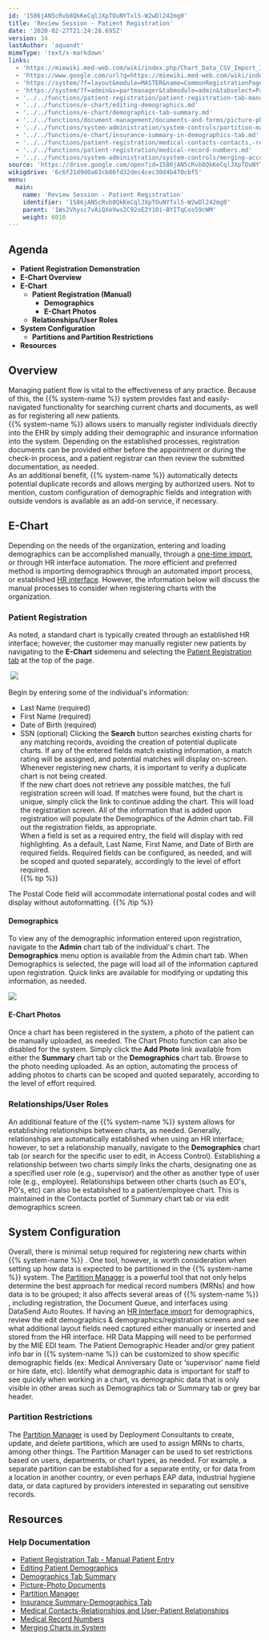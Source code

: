 ```yaml
---
id: '1586jAN5cRvb8QkKeCqlJXpTOuNYTxl5-W2wDl242mg0'
title: 'Review Session - Patient Registration'
date: '2020-02-27T21:24:28.695Z'
version: 34
lastAuthor: 'aquandt'
mimeType: 'text/x-markdown'
links:
  - 'https://miewiki.med-web.com/wiki/index.php/Chart_Data_CSV_Import_Interface'
  - 'https://www.google.com/url?q=https://miewiki.med-web.com/wiki/index.php/Enterprise_Health_Human_Resources_Interface'
  - 'https://system/?f=layout&module=MASTER&name=CommonRegistrationPage&chart_type_value=Patient&relation_type_value=Employee&use_pat_id=-1&tabmodule=patsearch&tabmodule=patsearch&tabselect=Patient+Registration'
  - 'https://system/?f=admin&s=partmanager&tabmodule=admin&tabselect=Partition+Mgr'
  - '../../functions/patient-registration/patient-registration-tab-manual-patient-entry.md'
  - '../../functions/e-chart/editing-demographics.md'
  - '../../functions/e-chart/demographics-tab-summary.md'
  - '../../functions/document-management/documents-and-forms/picture-photo-documents.md'
  - '../../functions/system-administration/system-controls/partition-manager.md'
  - '../../functions/e-chart/insurance-summary-in-demographics-tab.md'
  - '../../functions/patient-registration/medical-contacts-contacts,-relationships,-and-user-patient-relationships.md'
  - '../../functions/patient-registration/medical-record-numbers.md'
  - '../../functions/system-administration/system-controls/merging-accounts-charts-in-system.md'
source: 'https://drive.google.com/open?id=1586jAN5cRvb8QkKeCqlJXpTOuNYTxl5-W2wDl242mg0'
wikigdrive: '6c6f21d9d0a63cb86fd32dec4cec30d4b470cbf5'
menu:
  main:
    name: 'Review Session - Patient Registration'
    identifier: '1586jAN5cRvb8QkKeCqlJXpTOuNYTxl5-W2wDl242mg0'
    parent: '1Ws2Vhysc7vAiQXeVws2C92oE2Y10i-BYITqCos59cWM'
    weight: 6010
---
```

## Agenda  

* <strong>Patient Registration Demonstration</strong>
* <strong>E-Chart Overview</strong>
* <strong>E-Chart</strong>
   * <strong>Patient Registration (Manual)</strong>
      * <strong>Demographics</strong>
      * <strong>E-Chart Photos</strong>
   * <strong>Relationships/User Roles</strong>
* <strong>System Configuration</strong>
   * <strong>Partitions and Partition Restrictions</strong>
* <strong>Resources</strong>
  
## Overview  
  
Managing patient flow is vital to the effectiveness of any practice. Because of this, the {{% system-name %}} system provides fast and easily-navigated functionality for searching current charts and documents, as well as for registering all new patients.  
{{% system-name %}} allows users to manually register individuals directly into the EHR by simply adding their demographic and insurance information into the system. Depending on the established processes, registration documents can be provided either before the appointment or during the check-in process, and a patient registrar can then review the submitted documentation, as needed.  
As an additional benefit, {{% system-name %}} automatically detects potential duplicate records and allows merging by authorized users. Not to mention, custom configuration of demographic fields and integration with outside vendors is available as an add-on service, if necessary.
  
## E-Chart  
  
Depending on the needs of the organization, entering and loading demographics can be accomplished manually, through a [one-time import](https://miewiki.med-web.com/wiki/index.php/Chart_Data_CSV_Import_Interface), or through HR interface automation. The more efficient and preferred method is importing demographics through an automated import process, or established [HR interface](https://www.google.com/url?q=https://miewiki.med-web.com/wiki/index.php/Enterprise_Health_Human_Resources_Interface). However, the information below will discuss the manual processes to consider when registering charts with the organization.
  
### Patient Registration  
  
As noted, a standard chart is typically created through an established HR interface; however, the customer may manually register new patients by navigating to the **E-Chart** sidemenu and selecting the [Patient Registration tab](https://system/?f=layout&module=MASTER&name=CommonRegistrationPage&chart_type_value=Patient&relation_type_value=Employee&use_pat_id=-1&tabmodule=patsearch&tabmodule=patsearch&tabselect=Patient+Registration) at the top of the page.  
  
 ![](../review-session-patient-registration.assets/ab1beee22b2e7404f4e4999814dc85f8.png)  
  
Begin by entering some of the individual's information:
* Last Name (required)
* First Name (required)
* Date of Birth (required)
* SSN (optional)
Clicking the **Search** button searches existing charts for any matching records, avoiding the creation of potential duplicate charts. If any of the entered fields match existing information, a match rating will be assigned, and potential matches will display on-screen. Whenever registering new charts, it is important to verify a duplicate chart is not being created.  
If the new chart does not retrieve any possible matches, the full registration screen will load. If matches were found, but the chart is unique, simply click the link to continue adding the chart. This will load the registration screen. All of the information that is added upon registration will populate the Demographics of the Admin chart tab. Fill out the registration fields, as appropriate.  
When a field is set as a required entry, the field will display with red highlighting. As a default, Last Name, First Name, and Date of Birth are required fields. Required fields can be configured, as needed, and will be scoped and quoted separately, accordingly to the level of effort required.  
{{% tip %}}

The Postal Code field will accommodate international postal codes and will display without autoformatting.
{{% /tip %}}
  
#### Demographics  

To view any of the demographic information entered upon registration, navigate to the **Admin** chart tab of the individual's chart. The **Demographics** menu option is available from the Admin chart tab. When Demographics is selected, the page will load all of the information captured upon registration. Quick links are available for modifying or updating this information, as needed.
  
![](../review-session-patient-registration.assets/94ae9e6d26b6be8e1a1fbceb548ae4c4.png)  

  
#### E-Chart Photos  

Once a chart has been registered in the system, a photo of the patient can be manually uploaded, as needed. The Chart Photo function can also be disabled for the system. Simply click the **Add Photo** link available from either the **Summary** chart tab or the **Demographics** chart tab. Browse to the photo needing uploaded. As an option, automating the process of adding photos to charts can be scoped and quoted separately, according to the level of effort required.
  
### Relationships/User Roles  

An additional feature of the {{% system-name %}} system allows for establishing relationships between charts, as needed. Generally, relationships are automatically established when using an HR interface; however, to set a relationship manually, navigate to the **Demographics** chart tab (or search for the specific user to edit, in Access Control). Establishing a relationship between two charts simply links the charts, designating one as a specified user role (e.g., supervisor) and the other as another type of user role (e.g., employee).
Relationships between other charts (such as EO's, PO's, etc) can also be established to a patient/employee chart. This is maintained in the Contacts portlet of Summary chart tab or via edit demographics screen.
  
## System Configuration  

Overall, there is minimal setup required for registering new charts within {{% system-name %}} . One tool, however, is worth consideration when setting up how data is expected to be partitioned in the {{% system-name %}} system. The [Partition Manager](https://system/?f=admin&s=partmanager&tabmodule=admin&tabselect=Partition+Mgr) is a powerful tool that not only helps determine the best approach for medical record numbers (MRNs) and how data is to be grouped; it also affects several areas of {{% system-name %}} , including registration, the Document Queue, and interfaces using DataSend Auto Routes.
If having an [HR Interface import](https://www.google.com/url?q=https://miewiki.med-web.com/wiki/index.php/Enterprise_Health_Human_Resources_Interface) for demographics, review the edit demographics & demographics/registration screens and see what additional layout fields need captured either manually or inserted and stored from the HR interface. HR Data Mapping will need to be performed by the MIE EDI team.
The Patient Demographic Header and/or grey patient info bar in {{% system-name %}} can be customized to show specific demographic fields (ex: Medical Anniversary Date or ‘supervisor' name field or hire date, etc). Identify what demographic data is important for staff to see quickly when working in a chart, vs demographic data that is only visible in other areas such as Demographics tab or Summary tab or grey bar header.
  
### Partition Restrictions  

The [Partition Manager](https://system/?f=admin&s=partmanager&tabmodule=admin&tabselect=Partition+Mgr) is used by Deployment Consultants to create, update, and delete partitions, which are used to assign MRNs to charts, among other things. The Partition Manager can be used to set restrictions based on users, departments, or chart types, as needed. For example, a separate partition can be established for a separate entity, or for data from a location in another country, or even perhaps EAP data, industrial hygiene data, or data captured by providers interested in separating out sensitive records.
  
## Resources  

  
### Help Documentation  

* [Patient Registration Tab - Manual Patient Entry](../../functions/patient-registration/patient-registration-tab-manual-patient-entry.md)
* [Editing Patient Demographics](../../functions/e-chart/editing-demographics.md)
* [Demographics Tab Summary](../../functions/e-chart/demographics-tab-summary.md)
* [Picture-Photo Documents](../../functions/document-management/documents-and-forms/picture-photo-documents.md)
* [Partition Manager](../../functions/system-administration/system-controls/partition-manager.md)
* [Insurance Summary-Demographics Tab](../../functions/e-chart/insurance-summary-in-demographics-tab.md)
* [Medical Contacts-Relationships and User-Patient Relationships](../../functions/patient-registration/medical-contacts-contacts,-relationships,-and-user-patient-relationships.md)
* [Medical Record Numbers](../../functions/patient-registration/medical-record-numbers.md)
* [Merging Charts in System](../../functions/system-administration/system-controls/merging-accounts-charts-in-system.md)
